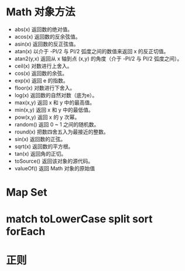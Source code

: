 # Math 对象方法
- abs(x)	返回数的绝对值。
- acos(x)	返回数的反余弦值。
- asin(x)	返回数的反正弦值。
- atan(x)	以介于 -PI/2 与 PI/2 弧度之间的数值来返回 x 的反正切值。
- atan2(y,x)	返回从 x 轴到点 (x,y) 的角度（介于 -PI/2 与 PI/2 弧度之间）。
- ceil(x)	对数进行上舍入。
- cos(x)	返回数的余弦。
- exp(x)	返回 e 的指数。
- floor(x)	对数进行下舍入。
- log(x)	返回数的自然对数（底为e）。
- max(x,y)	返回 x 和 y 中的最高值。
- min(x,y)	返回 x 和 y 中的最低值。
- pow(x,y)	返回 x 的 y 次幂。
- random()	返回 0 ~ 1 之间的随机数。
- round(x)	把数四舍五入为最接近的整数。
- sin(x)	返回数的正弦。
- sqrt(x)	返回数的平方根。
- tan(x)	返回角的正切。
- toSource()	返回该对象的源代码。
- valueOf()	返回 Math 对象的原始值
#  Map  Set 



#  match  toLowerCase  split  sort    forEach

#  正则